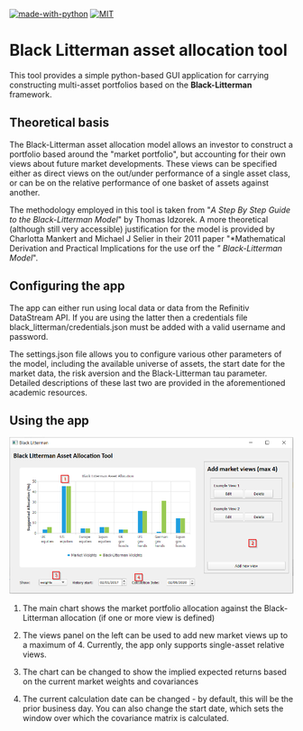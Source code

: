 [![made-with-python](https://img.shields.io/badge/Made%20with-Python-1f425f.svg)](https://www.python.org/)
[![MIT](https://img.shields.io/pypi/l/ansicolortags.svg)](https://pypi.python.org/pypi/ansicolortags/)

# Black Litterman asset allocation tool

This tool provides a simple python-based GUI application for carrying constructing
multi-asset portfolios based on the **Black-Litterman** framework.

## Theoretical basis

The Black-Litterman asset allocation model allows an investor to construct a portfolio
based around the "market portfolio", but accounting for their own views about future 
market developments.  These views can be specified either as direct views on the
out/under performance of a single asset class, or can be on the relative performance
of one basket of assets against another.

The methodology employed in this tool is taken from 
"*A Step By Step Guide to the Black-Litterman Model*" by Thomas Idzorek.  A more 
theoretical (although still very accessible) justification for the model is 
provided by Charlotta Mankert and Michael J Selier in their 2011 paper 
"*Mathematical Derivation and Practical Implications for the use orf the *"
Black-Litterman Model*".

## Configuring the app

The app can either run using local data or data from the Refinitiv DataStream API. If you are using 
the latter then a credentials file black_litterman/credentials.json must be added with a valid 
username and password.

The settings.json file allows you to configure various other parameters of the model, including
the available universe of assets, the start date for the market data, the risk aversion and the 
Black-Litterman tau parameter. Detailed descriptions of these last two are provided in the 
aforementioned academic resources.

## Using the app

![App image](resources\app_example.png)

1) The main chart shows the market portfolio allocation against the Black-Litterman
allocation (if one or more view is defined)

2) The views panel on the left can be used to add new market views up to a maximum 
of 4.  Currently, the app only supports single-asset relative views.

3) The chart can be changed to show the implied expected returns based on the current
market weights and covariances

4) The current calculation date can be changed - by default, this will be the prior business
day.  You can also change the start date, which sets the window over which the covariance matrix
is calculated.








